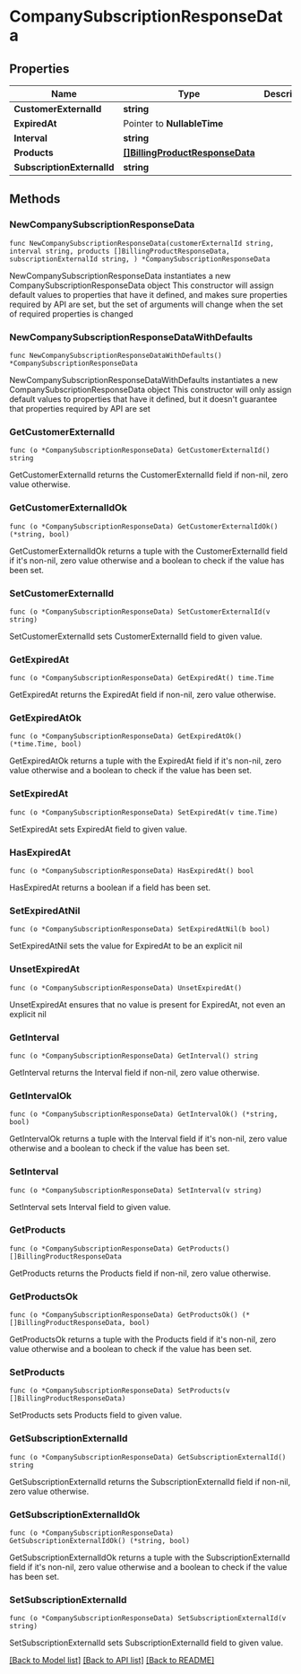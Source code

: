 # CompanySubscriptionResponseData

## Properties

Name | Type | Description | Notes
------------ | ------------- | ------------- | -------------
**CustomerExternalId** | **string** |  | 
**ExpiredAt** | Pointer to **NullableTime** |  | [optional] 
**Interval** | **string** |  | 
**Products** | [**[]BillingProductResponseData**](BillingProductResponseData.md) |  | 
**SubscriptionExternalId** | **string** |  | 

## Methods

### NewCompanySubscriptionResponseData

`func NewCompanySubscriptionResponseData(customerExternalId string, interval string, products []BillingProductResponseData, subscriptionExternalId string, ) *CompanySubscriptionResponseData`

NewCompanySubscriptionResponseData instantiates a new CompanySubscriptionResponseData object
This constructor will assign default values to properties that have it defined,
and makes sure properties required by API are set, but the set of arguments
will change when the set of required properties is changed

### NewCompanySubscriptionResponseDataWithDefaults

`func NewCompanySubscriptionResponseDataWithDefaults() *CompanySubscriptionResponseData`

NewCompanySubscriptionResponseDataWithDefaults instantiates a new CompanySubscriptionResponseData object
This constructor will only assign default values to properties that have it defined,
but it doesn't guarantee that properties required by API are set

### GetCustomerExternalId

`func (o *CompanySubscriptionResponseData) GetCustomerExternalId() string`

GetCustomerExternalId returns the CustomerExternalId field if non-nil, zero value otherwise.

### GetCustomerExternalIdOk

`func (o *CompanySubscriptionResponseData) GetCustomerExternalIdOk() (*string, bool)`

GetCustomerExternalIdOk returns a tuple with the CustomerExternalId field if it's non-nil, zero value otherwise
and a boolean to check if the value has been set.

### SetCustomerExternalId

`func (o *CompanySubscriptionResponseData) SetCustomerExternalId(v string)`

SetCustomerExternalId sets CustomerExternalId field to given value.


### GetExpiredAt

`func (o *CompanySubscriptionResponseData) GetExpiredAt() time.Time`

GetExpiredAt returns the ExpiredAt field if non-nil, zero value otherwise.

### GetExpiredAtOk

`func (o *CompanySubscriptionResponseData) GetExpiredAtOk() (*time.Time, bool)`

GetExpiredAtOk returns a tuple with the ExpiredAt field if it's non-nil, zero value otherwise
and a boolean to check if the value has been set.

### SetExpiredAt

`func (o *CompanySubscriptionResponseData) SetExpiredAt(v time.Time)`

SetExpiredAt sets ExpiredAt field to given value.

### HasExpiredAt

`func (o *CompanySubscriptionResponseData) HasExpiredAt() bool`

HasExpiredAt returns a boolean if a field has been set.

### SetExpiredAtNil

`func (o *CompanySubscriptionResponseData) SetExpiredAtNil(b bool)`

 SetExpiredAtNil sets the value for ExpiredAt to be an explicit nil

### UnsetExpiredAt
`func (o *CompanySubscriptionResponseData) UnsetExpiredAt()`

UnsetExpiredAt ensures that no value is present for ExpiredAt, not even an explicit nil
### GetInterval

`func (o *CompanySubscriptionResponseData) GetInterval() string`

GetInterval returns the Interval field if non-nil, zero value otherwise.

### GetIntervalOk

`func (o *CompanySubscriptionResponseData) GetIntervalOk() (*string, bool)`

GetIntervalOk returns a tuple with the Interval field if it's non-nil, zero value otherwise
and a boolean to check if the value has been set.

### SetInterval

`func (o *CompanySubscriptionResponseData) SetInterval(v string)`

SetInterval sets Interval field to given value.


### GetProducts

`func (o *CompanySubscriptionResponseData) GetProducts() []BillingProductResponseData`

GetProducts returns the Products field if non-nil, zero value otherwise.

### GetProductsOk

`func (o *CompanySubscriptionResponseData) GetProductsOk() (*[]BillingProductResponseData, bool)`

GetProductsOk returns a tuple with the Products field if it's non-nil, zero value otherwise
and a boolean to check if the value has been set.

### SetProducts

`func (o *CompanySubscriptionResponseData) SetProducts(v []BillingProductResponseData)`

SetProducts sets Products field to given value.


### GetSubscriptionExternalId

`func (o *CompanySubscriptionResponseData) GetSubscriptionExternalId() string`

GetSubscriptionExternalId returns the SubscriptionExternalId field if non-nil, zero value otherwise.

### GetSubscriptionExternalIdOk

`func (o *CompanySubscriptionResponseData) GetSubscriptionExternalIdOk() (*string, bool)`

GetSubscriptionExternalIdOk returns a tuple with the SubscriptionExternalId field if it's non-nil, zero value otherwise
and a boolean to check if the value has been set.

### SetSubscriptionExternalId

`func (o *CompanySubscriptionResponseData) SetSubscriptionExternalId(v string)`

SetSubscriptionExternalId sets SubscriptionExternalId field to given value.



[[Back to Model list]](../README.md#documentation-for-models) [[Back to API list]](../README.md#documentation-for-api-endpoints) [[Back to README]](../README.md)



